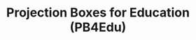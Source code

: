 ---
title: "Projection Boxes for Education (PB4Edu)"
excerpt: "Using [Projection Boxes](https://cseweb.ucsd.edu/~lerner/pb/), a Live Programming visualization, in a CS1 classroom"
collection: portfolio
paper: /publications/
demo:
code:
---